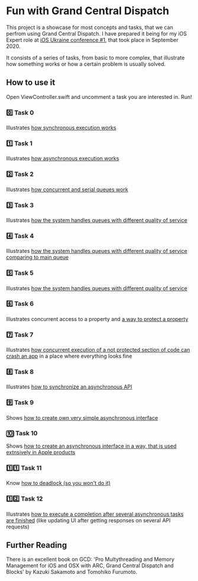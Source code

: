 #  Fun with Grand Central Dispatch

This project is a showcase for most concepts and tasks, that we can perfrom using Grand Central Dispatch. I have prepared it being for my iOS Expert role at [iOS Ukraine conference #1](https://www.facebook.com/events/316585402972291), that took place in September 2020.

It consists of a series of tasks, from basic to more complex, that illustrate how something works or how a certain problem is usually solved.

## How to use it
Open ViewController.swift and uncomment a task you are interested in. Run!

### 0️⃣ Task 0
Illustrates [how synchronous execution works](Fun%20with%20GCD/Tasks/Task0SynchronousExecution.swift)

### 1️⃣ Task 1
Illustrates [how asynchronous execution works](Fun%20with%20GCD/Tasks/Task1AsynchronousExecution.swift)

### 2️⃣ Task 2
Illustrates [how concurrent and serial queues work](Fun%20with%20GCD/Tasks/Task2SerialConcurrent.swift)

### 3️⃣ Task 3
Illustrates [how the system handles queues with different quality of service](Fun%20with%20GCD/Tasks/Task3Priority.swift)

### 4️⃣ Task 4
Illustrates [how the system handles queues with different quality of service comparing to main queue](Fun%20with%20GCD/Tasks/Task4Priority+Main.swift)

### 5️⃣ Task 5
Illustrates [how the system handles queues with different quality of service](Fun%20with%20GCD/Tasks/Task5UpdateUI.swift)

### 6️⃣ Task 6
Illustrates concurrent access to a property and [a way to protect a property](Fun%20with%20GCD/Tasks/Task6SynchronizeAccess.swift)

### 7️⃣ Task 7
Illustrates [how concurrent execution of a not protected section of code can crash an app](Fun%20with%20GCD/Tasks/Task7RaceCondition.swift) in a place where everything looks fine

### 8️⃣ Task 8
Illustrates [how to synchronize an asynchronous API](Fun%20with%20GCD/Tasks/Task8SynchronizeAsync.swift)

### 9️⃣ Task 9
Shows [how to create own very simple asynchronous interface](Fun%20with%20GCD/Tasks/Task9ProvideAsyncInterface.swift)

### 🔟 Task 10
Shows [how to create an asynchronous interface in a way, that is used extnsively in Apple products](Fun%20with%20GCD/Tasks/Task10AsynInterfaceAppleStyle.swift)

### 1️⃣1️⃣ Task 11
Know [how to deadlock (so you won't do it)](Fun%20with%20GCD/Tasks/Task11HowToDeadlock.swift)

### 1️⃣2️⃣ Task 12
Illustrates [how to execute a completion after several asynchronous tasks are finished](Fun%20with%20GCD/Tasks/Task12CompletionAfterSeveralTasks.swift) (like updating UI after getting responses on several API requests)

## Further Reading
There is an excellent book on GCD: 'Pro Multythreading and Memory Management for iOS and OSX with ARC, Grand Central Dispatch and Blocks' by Kazuki Sakamoto and Tomohiko Furumoto.
